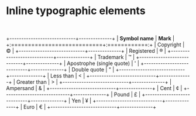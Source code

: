 # Inline typographic elements

&nbsp;

+----------------------------+--------------+
| **Symbol name**            | **Mark**     |
+:===========================+:============:+
| Copyright                  | &copy;       |
+----------------------------+--------------+
| Registered                 | &reg;        |
+----------------------------+--------------+
| Trademark                  | &trade;      |
+----------------------------+--------------+
| Apostrophe (single quote)  | &apos;       |
+----------------------------+--------------+
| Double quote               | &quot;       |
+----------------------------+--------------+
| Less than                  | &lt;         |
+----------------------------+--------------+
| Greater than               | &gt;         |
+----------------------------+--------------+
| Ampersand                  | &amp;        |
+----------------------------+--------------+
| Cent                       | &cent;       |
+----------------------------+--------------+
| Pound                      | &pound;      |
+----------------------------+--------------+
| Yen                        | &yen;        |
+----------------------------+--------------+
| Euro                       | &euro;       |
+----------------------------+--------------+